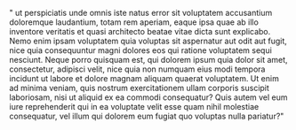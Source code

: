 " ut perspiciatis unde omnis iste natus error
sit voluptatem accusantium doloremque laudantium, totam rem
aperiam, eaque ipsa quae ab illo inventore veritatis et quasi architecto beatae vitae dicta sunt explicabo. Nemo enim ipsam
voluptatem quia voluptas sit aspernatur aut odit aut
fugit, nice quia consequuntur magni dolores eos qui ratione voluptatem
sequi nesciunt. Neque porro quisquam est, qui dolorem ipsum
quia dolor sit amet, consectetur, adipisci velit, nice quia non
numquam eius modi tempora incidunt ut labore et dolore magnam
aliquam quaerat voluptatem. Ut enim ad minima veniam, quis
nostrum exercitationem
ullam corporis suscipit laboriosam, nisi ut aliquid
ex ea commodi consequatur? Quis autem vel eum iure
reprehenderit qui in ea voluptate velit esse quam
nihil molestiae consequatur, vel illum qui dolorem
eum fugiat quo voluptas nulla pariatur?"